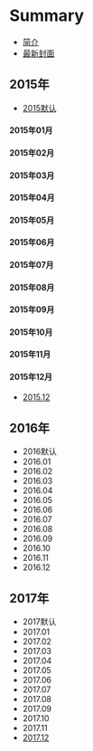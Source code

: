 # Summary

* [简介](README.md)
* [最新封面](today.md)

## 2015年

* [2015默认](2015mo-ren.md)

#### 2015年01月

#### 2015年02月

#### 2015年03月

#### 2015年04月

#### 2015年05月

#### 2015年06月

#### 2015年07月

#### 2015年08月

#### 2015年09月

#### 2015年10月

#### 2015年11月

#### 2015年12月

* [2015.12](/a.md#--请在左侧菜单选择日期)

## 2016年

* 2016默认
* 2016.01
* 2016.02
* 2016.03
* 2016.04
* 2016.05
* 2016.06
* 2016.07
* 2016.08
* 2016.09
* 2016.10
* 2016.11
* 2016.12

## 2017年

* 2017默认
* 2017.01
* 2017.02
* 2017.03
* 2017.04
* 2017.05
* 2017.06
* 2017.07
* 2017.08
* 2017.09
* 2017.10
* 2017.11
* [2017.12](201712.md)



